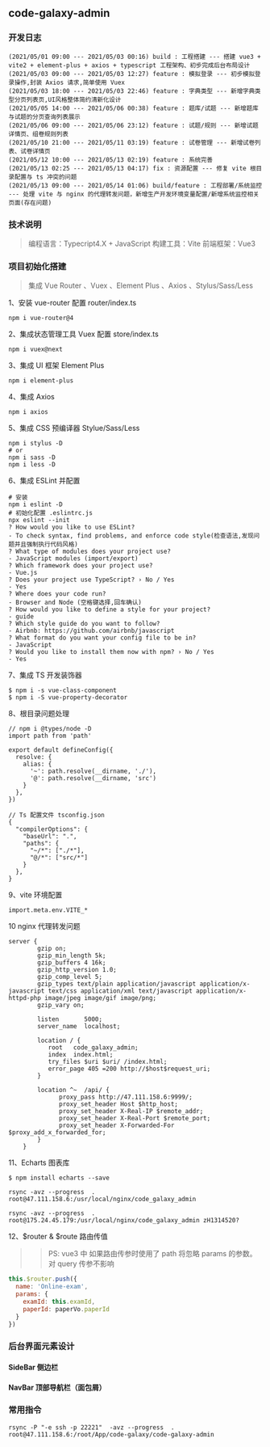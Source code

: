 ## code-galaxy-admin

### 开发日志
```shell
(2021/05/01 09:00 --- 2021/05/03 00:16) build : 工程搭建 --- 搭建 vue3 + vite2 + element-plus + axios + typescript 工程架构、初步完成后台布局设计
(2021/05/03 09:00 --- 2021/05/03 12:27) feature : 模拟登录 --- 初步模拟登录操作,封装 Axios 请求,简单使用 Vuex
(2021/05/03 18:00 --- 2021/05/03 22:46) feature : 字典类型 --- 新增字典类型分页列表页,UI风格整体简约清新化设计 
(2021/05/05 14:00 --- 2021/05/06 00:38) feature : 题库/试题 --- 新增题库与试题的分页查询列表展示
(2021/05/06 09:00 --- 2021/05/06 23:12) feature : 试题/规则 --- 新增试题详情页、组卷规则列表
(2021/05/10 21:00 --- 2021/05/11 03:19) feature : 试卷管理 --- 新增试卷列表、试卷详情页
(2021/05/12 10:00 --- 2021/05/13 02:19) feature : 系统完善
(2021/05/13 02:25 --- 2021/05/13 04:17) fix : 资源配置 --- 修复 vite 根目录配置与 ts 冲突的问题
(2021/05/13 09:00 --- 2021/05/14 01:06) build/feature : 工程部署/系统监控 --- 处理 vite 与 nginx 的代理转发问题，新增生产开发环境变量配置/新增系统监控相关页面(存在问题) 
```

### 技术说明
> 编程语言：Typecript4.X + JavaScript
> 构建工具：Vite
> 前端框架：Vue3

### 项目初始化搭建
> 集成 Vue Router 、Vuex 、Element Plus 、Axios 、Stylus/Sass/Less

1、安装 vue-router 配置 router/index.ts 
```shell
npm i vue-router@4
```
2、集成状态管理工具 Vuex 配置 store/index.ts
```shell
npm i vuex@next
```
3、集成 UI 框架 Element Plus
```shell
npm i element-plus
```
4、集成 Axios 
```shell
npm i axios
```
5、集成 CSS 预编译器 Stylue/Sass/Less
```shell
npm i stylus -D
# or
npm i sass -D
npm i less -D
```
6、集成 ESLint 并配置
```shell
# 安装
npm i eslint -D
# 初始化配置 .eslintrc.js
npx eslint --init
? How would you like to use ESLint?
- To check syntax, find problems, and enforce code style(检查语法,发现问题并且强制执行代码风格)
? What type of modules does your project use?
- JavaScript modules (import/export)
? Which framework does your project use?
- Vue.js
? Does your project use TypeScript? › No / Yes
- Yes
? Where does your code run?
- Browser and Node (空格键选择,回车确认)
? How would you like to define a style for your project?
- guide
? Which style guide do you want to follow?
- Airbnb: https://github.com/airbnb/javascript
? What format do you want your config file to be in?
- JavaScript
? Would you like to install them now with npm? › No / Yes
- Yes
``` 
7、集成 TS 开发装饰器
```shell
$ npm i -s vue-class-component
$ npm i -S vue-property-decorator
```

8、根目录问题处理
```
// npm i @types/node -D
import path from 'path'

export default defineConfig({
  resolve: {
    alias: {
      '~': path.resolve(__dirname, './'),
      '@': path.resolve(__dirname, 'src')
    }
  },
})

// Ts 配置文件 tsconfig.json
{
  "compilerOptions": {
    "baseUrl": ".",
    "paths": {
      "~/*": ["./*"],
      "@/*": ["src/*"]
    }
  },
}
```

9、vite 环境配置
```
import.meta.env.VITE_*
```

10 nginx 代理转发问题
```
server {
        gzip on;
        gzip_min_length 5k;
        gzip_buffers 4 16k;
        gzip_http_version 1.0;
        gzip_comp_level 5;
        gzip_types text/plain application/javascript application/x-javascript text/css application/xml text/javascript application/x-httpd-php image/jpeg image/gif image/png;
        gzip_vary on;

        listen       5000;
        server_name  localhost;

        location / {
           root   code_galaxy_admin;
           index  index.html;
           try_files $uri $uri/ /index.html;
           error_page 405 =200 http://$host$request_uri;
        }
    
        location ^~  /api/ {
              proxy_pass http://47.111.158.6:9999/;
              proxy_set_header Host $http_host; 
              proxy_set_header X-Real-IP $remote_addr;
              proxy_set_header X-Real-Port $remote_port;
              proxy_set_header X-Forwarded-For $proxy_add_x_forwarded_for;
        }
    }
```

11、Echarts 图表库
```shell script
$ npm install echarts --save
```
```
rsync -avz --progress  . root@47.111.158.6:/usr/local/nginx/code_galaxy_admin

rsync -avz --progress  . root@175.24.45.179:/usr/local/nginx/code_galaxy_admin zH1314520?
```

12、$router & $route 路由传值
>> PS: vue3 中 如果路由传参时使用了 path 将忽略 params 的参数。对 query 传参不影响
```vue.js
this.$router.push({
  name: 'Online-exam',
  params: {
    examId: this.examId,
    paperId: paperVo.paperId
  }
})
```

### 后台界面元素设计
#### SideBar 侧边栏

#### NavBar 顶部导航栏（面包屑）

### 常用指令
```shell
rsync -P "-e ssh -p 22221"  -avz --progress  . root@47.111.158.6:/root/App/code-galaxy/code-galaxy-admin
```






